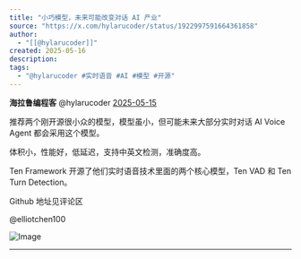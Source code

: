 ```yaml
---
title: "小巧模型，未来可能改变对话 AI 产业"
source: "https://x.com/hylarucoder/status/1922997591664361858"
author:
  - "[[@hylarucoder]]"
created: 2025-05-16
description:
tags:
  - "@hylarucoder #实时语音 #AI #模型 #开源"
---
```

**海拉鲁编程客** @hylarucoder [2025-05-15](https://x.com/hylarucoder/status/1922997591664361858)

推荐两个刚开源很小众的模型，模型虽小，但可能未来大部分实时对话 AI Voice Agent 都会采用这个模型。

体积小，性能好，低延迟，支持中英文检测，准确度高。

Ten Framework 开源了他们实时语音技术里面的两个核心模型，Ten VAD 和 Ten Turn Detection。

Github 地址见评论区

@elliotchen100

![Image](https://pbs.twimg.com/media/Gq_bNRZWMAEIQpz?format=jpg&name=large)

---
